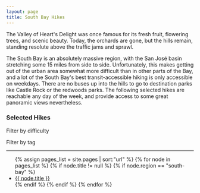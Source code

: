 ```yaml
---
layout: page
title: South Bay Hikes
---
```


<p class="message">
  The Valley of Heart's Delight was once famous for its fresh fruit, flowering trees, and scenic beauty. Today, the orchards are gone, but the hills remain, standing resolute above the traffic jams and sprawl. 
</p>

The South Bay is an absolutely massive region, with the San José basin stretching some 15 miles from side to side. Unfortunately, this makes getting out of the urban area somewhat more difficult than in other parts of the Bay, and a lot of the South Bay's best transit-accessible hiking is only accessible on weekdays. There are no buses up into the hills to go to destination parks like Castle Rock or the redwoods parks. The following selected hikes are reachable any day of the week, and provide access to some great panoramic views nevertheless.

### Selected Hikes

Filter by difficulty
<div class="message" id="difficulty-selector"></div>
<p></p>

Filter by tag
<div class="message" id="tag-selector"></div>

<hr>

<ul>
{% assign pages_list = site.pages | sort:"url" %}
{% for node in pages_list %}
    {% if node.title != null %}
    {% if node.region == "south-bay" %}
    <li class="hike hike-difficulty-{{ node.difficulty }}" data-difficulty="{{ node.difficulty }}" data-tags="{{ node.tags }}"><a href="{{ node.url | absolute_url }}">{{ node.title }}</a></li>
    {% endif %}
    {% endif %}
{% endfor %}
</ul>
